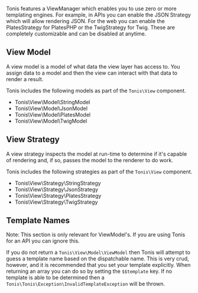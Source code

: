 Tonis features a ViewManager which enables you to use zero or more templating engines. For example, in APIs you can 
enable the JSON Strategy which will allow rendering JSON. For the web you can enable the PlatesStrategy for PlatesPHP
or the TwigStrategy for Twig. These are completely customizable and can be disabled at anytime.

View Model
----------

A view model is a model of what data the view layer has access to. You assign data to a model and then the view can interact 
with that data to render a result.

Tonis includes the following models as part of the `Tonis\View` component.

 * Tonis\View\Model\StringModel
 * Tonis\View\Model\JsonModel
 * Tonis\View\Model\PlatesModel
 * Tonis\View\Model\TwigModel 
 
View Strategy
-------------

A view strategy inspects the model at run-time to determine if it's capable of rendering and, if so, passes the model to 
the renderer to do work.

Tonis includes the following strategies as part of the `Tonis\View` component.

 * Tonis\View\Strategy\StringStrategy
 * Tonis\View\Strategy\JsonStrategy
 * Tonis\View\Strategy\PlatesStrategy
 * Tonis\View\Strategy\TwigStrategy

Template Names
--------------

Note: This section is only relevant for ViewModel's. If you are using Tonis for an API you can ignore this.

If you do not return a `Tonis\View\Model\ViewModel` then Tonis will attempt to guess a template name based on the
dispatchable name. This is very crud, however, and it is recommended that you set your template explicitly. When returning
an array you can do so by setting the `$$template` key. If no template is able to be determined then a
`Tonis\Tonis\Exception\InvalidTemplateException` will be thrown.
